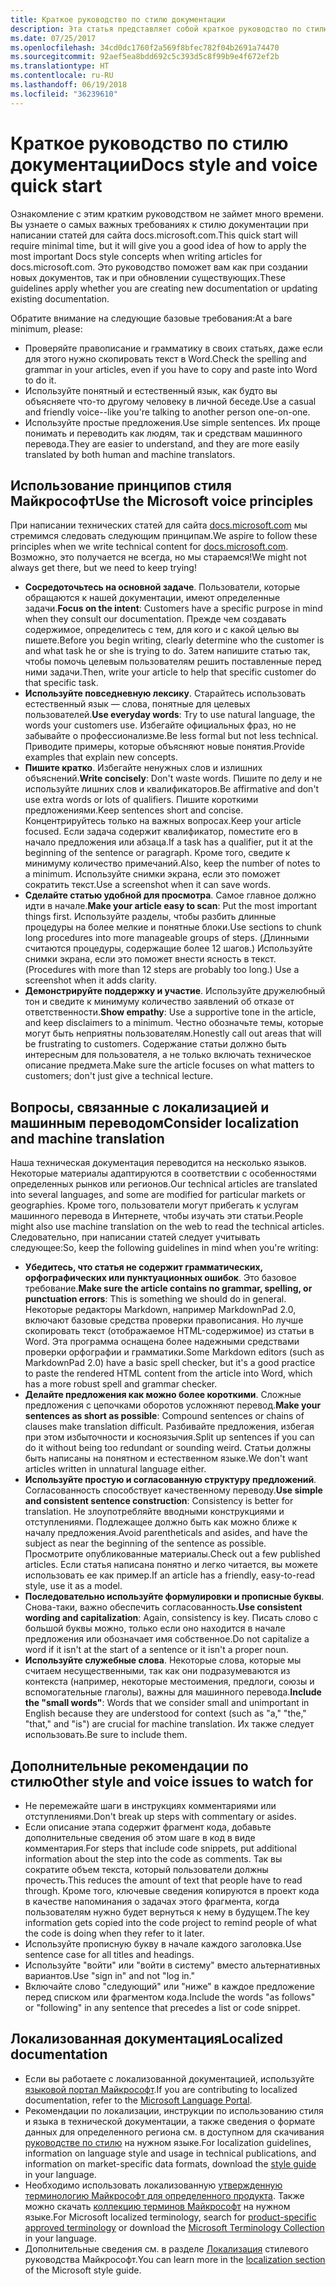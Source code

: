 ```yaml
---
title: Краткое руководство по стилю документации
description: Эта статья представляет собой краткое руководство по стилю документации, содержащее общие принципы для начала работы по написанию статей для сайта docs.microsoft.com.
ms.date: 07/25/2017
ms.openlocfilehash: 34cd0dc1760f2a569f8bfec782f04b2691a74470
ms.sourcegitcommit: 92aef5ea8bdd692c5c393d5c8f99b9e4f672ef2b
ms.translationtype: HT
ms.contentlocale: ru-RU
ms.lasthandoff: 06/19/2018
ms.locfileid: "36239610"
---
```

# <a name="docs-style-and-voice-quick-start"></a><span data-ttu-id="22bd4-103">Краткое руководство по стилю документации</span><span class="sxs-lookup"><span data-stu-id="22bd4-103">Docs style and voice quick start</span></span>

<span data-ttu-id="22bd4-104">Ознакомление с этим кратким руководством не займет много времени. Вы узнаете о самых важных требованиях к стилю документации при написании статей для сайта docs.microsoft.com.</span><span class="sxs-lookup"><span data-stu-id="22bd4-104">This quick start will require minimal time, but it will give you a good idea of how to apply the most important Docs style concepts when writing articles for docs.microsoft.com.</span></span> <span data-ttu-id="22bd4-105">Это руководство поможет вам как при создании новых документов, так и при обновлении существующих.</span><span class="sxs-lookup"><span data-stu-id="22bd4-105">These guidelines apply whether you are creating new documentation or updating existing documentation.</span></span>

<span data-ttu-id="22bd4-106">Обратите внимание на следующие базовые требования:</span><span class="sxs-lookup"><span data-stu-id="22bd4-106">At a bare minimum, please:</span></span>

- <span data-ttu-id="22bd4-107">Проверяйте правописание и грамматику в своих статьях, даже если для этого нужно скопировать текст в Word.</span><span class="sxs-lookup"><span data-stu-id="22bd4-107">Check the spelling and grammar in your articles, even if you have to copy and paste into Word to do it.</span></span>
- <span data-ttu-id="22bd4-108">Используйте понятный и естественный язык, как будто вы объясняете что-то другому человеку в личной беседе.</span><span class="sxs-lookup"><span data-stu-id="22bd4-108">Use a casual and friendly voice--like you're talking to another person one-on-one.</span></span>
- <span data-ttu-id="22bd4-109">Используйте простые предложения.</span><span class="sxs-lookup"><span data-stu-id="22bd4-109">Use simple sentences.</span></span> <span data-ttu-id="22bd4-110">Их проще понимать и переводить как людям, так и средствам машинного перевода.</span><span class="sxs-lookup"><span data-stu-id="22bd4-110">They are easier to understand, and they are more easily translated by both human and machine translators.</span></span>

## <a name="use-the-microsoft-voice-principles"></a><span data-ttu-id="22bd4-111">Использование принципов стиля Майкрософт</span><span class="sxs-lookup"><span data-stu-id="22bd4-111">Use the Microsoft voice principles</span></span>

<span data-ttu-id="22bd4-112">При написании технических статей для сайта [docs.microsoft.com](https://docs.microsoft.com) мы стремимся следовать следующим принципам.</span><span class="sxs-lookup"><span data-stu-id="22bd4-112">We aspire to follow these principles when we write technical content for [docs.microsoft.com](https://docs.microsoft.com).</span></span> <span data-ttu-id="22bd4-113">Возможно, это получается не всегда, но мы стараемся!</span><span class="sxs-lookup"><span data-stu-id="22bd4-113">We might not always get there, but we need to keep trying!</span></span>

- <span data-ttu-id="22bd4-114">**Сосредоточьтесь на основной задаче**. Пользователи, которые обращаются к нашей документации, имеют определенные задачи.</span><span class="sxs-lookup"><span data-stu-id="22bd4-114">**Focus on the intent**: Customers have a specific purpose in mind when they consult our documentation.</span></span> <span data-ttu-id="22bd4-115">Прежде чем создавать содержимое, определитесь с тем, для кого и с какой целью вы пишете.</span><span class="sxs-lookup"><span data-stu-id="22bd4-115">Before you begin writing, clearly determine who the customer is and what task he or she is trying to do.</span></span> <span data-ttu-id="22bd4-116">Затем напишите статью так, чтобы помочь целевым пользователям решить поставленные перед ними задачи.</span><span class="sxs-lookup"><span data-stu-id="22bd4-116">Then, write your article to help that specific customer do that specific task.</span></span>
- <span data-ttu-id="22bd4-117">**Используйте повседневную лексику**. Старайтесь использовать естественный язык — слова, понятные для целевых пользователей.</span><span class="sxs-lookup"><span data-stu-id="22bd4-117">**Use everyday words**: Try to use natural language, the words your customers use.</span></span> <span data-ttu-id="22bd4-118">Избегайте официальных фраз, но не забывайте о профессионализме.</span><span class="sxs-lookup"><span data-stu-id="22bd4-118">Be less formal but not less technical.</span></span> <span data-ttu-id="22bd4-119">Приводите примеры, которые объясняют новые понятия.</span><span class="sxs-lookup"><span data-stu-id="22bd4-119">Provide examples that explain new concepts.</span></span>
- <span data-ttu-id="22bd4-120">**Пишите кратко**. Избегайте ненужных слов и излишних объяснений.</span><span class="sxs-lookup"><span data-stu-id="22bd4-120">**Write concisely**: Don't waste words.</span></span> <span data-ttu-id="22bd4-121">Пишите по делу и не используйте лишних слов и квалификаторов.</span><span class="sxs-lookup"><span data-stu-id="22bd4-121">Be affirmative and don't use extra words or lots of qualifiers.</span></span> <span data-ttu-id="22bd4-122">Пишите короткими предложениями.</span><span class="sxs-lookup"><span data-stu-id="22bd4-122">Keep sentences short and concise.</span></span> <span data-ttu-id="22bd4-123">Концентрируйтесь только на важных вопросах.</span><span class="sxs-lookup"><span data-stu-id="22bd4-123">Keep your article focused.</span></span> <span data-ttu-id="22bd4-124">Если задача содержит квалификатор, поместите его в начало предложения или абзаца.</span><span class="sxs-lookup"><span data-stu-id="22bd4-124">If a task has a qualifier, put it at the beginning of the sentence or paragraph.</span></span> <span data-ttu-id="22bd4-125">Кроме того, сведите к минимуму количество примечаний.</span><span class="sxs-lookup"><span data-stu-id="22bd4-125">Also, keep the number of notes to a minimum.</span></span> <span data-ttu-id="22bd4-126">Используйте снимки экрана, если это поможет сократить текст.</span><span class="sxs-lookup"><span data-stu-id="22bd4-126">Use a screenshot when it can save words.</span></span>
- <span data-ttu-id="22bd4-127">**Сделайте статью удобной для просмотра**. Самое главное должно идти в начале.</span><span class="sxs-lookup"><span data-stu-id="22bd4-127">**Make your article easy to scan**: Put the most important things first.</span></span> <span data-ttu-id="22bd4-128">Используйте разделы, чтобы разбить длинные процедуры на более мелкие и понятные блоки.</span><span class="sxs-lookup"><span data-stu-id="22bd4-128">Use sections to chunk long procedures into more manageable groups of steps.</span></span> <span data-ttu-id="22bd4-129">(Длинными считаются процедуры, содержащие более 12 шагов.) Используйте снимки экрана, если это поможет внести ясность в текст.</span><span class="sxs-lookup"><span data-stu-id="22bd4-129">(Procedures with more than 12 steps are probably too long.) Use a screenshot when it adds clarity.</span></span>
- <span data-ttu-id="22bd4-130">**Демонстрируйте поддержку и участие**. Используйте дружелюбный тон и сведите к минимуму количество заявлений об отказе от ответственности.</span><span class="sxs-lookup"><span data-stu-id="22bd4-130">**Show empathy**: Use a supportive tone in the article, and keep disclaimers to a minimum.</span></span> <span data-ttu-id="22bd4-131">Честно обозначьте темы, которые могут быть неприятны пользователям.</span><span class="sxs-lookup"><span data-stu-id="22bd4-131">Honestly call out areas that will be frustrating to customers.</span></span> <span data-ttu-id="22bd4-132">Содержание статьи должно быть интересным для пользователя, а не только включать техническое описание предмета.</span><span class="sxs-lookup"><span data-stu-id="22bd4-132">Make sure the article focuses on what matters to customers; don't just give a technical lecture.</span></span>

## <a name="consider-localization-and-machine-translation"></a><span data-ttu-id="22bd4-133">Вопросы, связанные с локализацией и машинным переводом</span><span class="sxs-lookup"><span data-stu-id="22bd4-133">Consider localization and machine translation</span></span>

<span data-ttu-id="22bd4-134">Наша техническая документация переводится на несколько языков. Некоторые материалы адаптируются в соответствии с особенностями определенных рынков или регионов.</span><span class="sxs-lookup"><span data-stu-id="22bd4-134">Our technical articles are translated into several languages, and some are modified for particular markets or geographies.</span></span> <span data-ttu-id="22bd4-135">Кроме того, пользователи могут прибегать к услугам машинного перевода в Интернете, чтобы изучать эти статьи.</span><span class="sxs-lookup"><span data-stu-id="22bd4-135">People might also use machine translation on the web to read the technical articles.</span></span> <span data-ttu-id="22bd4-136">Следовательно, при написании статей следует учитывать следующее:</span><span class="sxs-lookup"><span data-stu-id="22bd4-136">So, keep the following guidelines in mind when you're writing:</span></span>

- <span data-ttu-id="22bd4-137">**Убедитесь, что статья не содержит грамматических, орфографических или пунктуационных ошибок**. Это базовое требование.</span><span class="sxs-lookup"><span data-stu-id="22bd4-137">**Make sure the article contains no grammar, spelling, or punctuation errors**: This is something we should do in general.</span></span> <span data-ttu-id="22bd4-138">Некоторые редакторы Markdown, например MarkdownPad 2.0, включают базовые средства проверки правописания. Но лучше скопировать текст (отображаемое HTML-содержимое) из статьи в Word. Эта программа оснащена более надежными средствами проверки орфографии и грамматики.</span><span class="sxs-lookup"><span data-stu-id="22bd4-138">Some Markdown editors (such as MarkdownPad 2.0) have a basic spell checker, but it's a good practice to paste the rendered HTML content from the article into Word, which has a more robust spell and grammar checker.</span></span>
- <span data-ttu-id="22bd4-139">**Делайте предложения как можно более короткими**. Сложные предложения с цепочками оборотов усложняют перевод.</span><span class="sxs-lookup"><span data-stu-id="22bd4-139">**Make your sentences as short as possible**: Compound sentences or chains of clauses make translation difficult.</span></span> <span data-ttu-id="22bd4-140">Разбивайте предложения, избегая при этом избыточности и косноязычия.</span><span class="sxs-lookup"><span data-stu-id="22bd4-140">Split up sentences if you can do it without being too redundant or sounding weird.</span></span> <span data-ttu-id="22bd4-141">Статьи должны быть написаны на понятном и естественном языке.</span><span class="sxs-lookup"><span data-stu-id="22bd4-141">We don't want articles written in unnatural language either.</span></span>
- <span data-ttu-id="22bd4-142">**Используйте простую и согласованную структуру предложений**. Согласованность способствует качественному переводу.</span><span class="sxs-lookup"><span data-stu-id="22bd4-142">**Use simple and consistent sentence construction**: Consistency is better for translation.</span></span> <span data-ttu-id="22bd4-143">Не злоупотребляйте вводными конструкциями и отступлениями. Подлежащее должно быть как можно ближе к началу предложения.</span><span class="sxs-lookup"><span data-stu-id="22bd4-143">Avoid parentheticals and asides, and have the subject as near the beginning of the sentence as possible.</span></span> <span data-ttu-id="22bd4-144">Просмотрите опубликованные материалы.</span><span class="sxs-lookup"><span data-stu-id="22bd4-144">Check out a few published articles.</span></span> <span data-ttu-id="22bd4-145">Если статья написана понятно и легко читается, вы можете использовать ее как пример.</span><span class="sxs-lookup"><span data-stu-id="22bd4-145">If an article has a friendly, easy-to-read style, use it as a model.</span></span>
- <span data-ttu-id="22bd4-146">**Последовательно используйте формулировки и прописные буквы**. Снова-таки, важно обеспечить согласованность.</span><span class="sxs-lookup"><span data-stu-id="22bd4-146">**Use consistent wording and capitalization**: Again, consistency is key.</span></span> <span data-ttu-id="22bd4-147">Писать слово с большой буквы можно, только если оно находится в начале предложения или обозначает имя собственное.</span><span class="sxs-lookup"><span data-stu-id="22bd4-147">Do not capitalize a word if it isn't at the start of a sentence or it isn't a proper noun.</span></span>
- <span data-ttu-id="22bd4-148">**Используйте служебные слова**. Некоторые слова, которые мы считаем несущественными, так как они подразумеваются из контекста (например, некоторые местоимения, предлоги, союзы и вспомогательные глаголы), важны для машинного перевода.</span><span class="sxs-lookup"><span data-stu-id="22bd4-148">**Include the "small words"**: Words that we consider small and unimportant in English because they are understood for context (such as "a," "the," "that," and "is") are crucial for machine translation.</span></span> <span data-ttu-id="22bd4-149">Их также следует использовать.</span><span class="sxs-lookup"><span data-stu-id="22bd4-149">Be sure to include them.</span></span>

## <a name="other-style-and-voice-issues-to-watch-for"></a><span data-ttu-id="22bd4-150">Дополнительные рекомендации по стилю</span><span class="sxs-lookup"><span data-stu-id="22bd4-150">Other style and voice issues to watch for</span></span>

- <span data-ttu-id="22bd4-151">Не перемежайте шаги в инструкциях комментариями или отступлениями.</span><span class="sxs-lookup"><span data-stu-id="22bd4-151">Don't break up steps with commentary or asides.</span></span>
- <span data-ttu-id="22bd4-152">Если описание этапа содержит фрагмент кода, добавьте дополнительные сведения об этом шаге в код в виде комментария.</span><span class="sxs-lookup"><span data-stu-id="22bd4-152">For steps that include code snippets, put additional information about the step into the code as comments.</span></span> <span data-ttu-id="22bd4-153">Так вы сократите объем текста, который пользователи должны прочесть.</span><span class="sxs-lookup"><span data-stu-id="22bd4-153">This reduces the amount of text that people have to read through.</span></span> <span data-ttu-id="22bd4-154">Кроме того, ключевые сведения копируются в проект кода в качестве напоминания о задачах этого фрагмента, когда пользователям нужно будет вернуться к нему в будущем.</span><span class="sxs-lookup"><span data-stu-id="22bd4-154">The key information gets copied into the code project to remind people of what the code is doing when they refer to it later.</span></span>
- <span data-ttu-id="22bd4-155">Используйте прописную букву в начале каждого заголовка.</span><span class="sxs-lookup"><span data-stu-id="22bd4-155">Use sentence case for all titles and headings.</span></span>
- <span data-ttu-id="22bd4-156">Используйте "войти" или "войти в систему" вместо альтернативных вариантов.</span><span class="sxs-lookup"><span data-stu-id="22bd4-156">Use "sign in" and not "log in."</span></span>
- <span data-ttu-id="22bd4-157">Включайте слово "следующий" или "ниже" в каждое предложение перед списком или фрагментом кода.</span><span class="sxs-lookup"><span data-stu-id="22bd4-157">Include the words "as follows" or "following" in any sentence that precedes a list or code snippet.</span></span>

## <a name="localized-documentation"></a><span data-ttu-id="22bd4-158">Локализованная документация</span><span class="sxs-lookup"><span data-stu-id="22bd4-158">Localized documentation</span></span>

- <span data-ttu-id="22bd4-159">Если вы работаете с локализованной документацией, используйте [языковой портал Майкрософт](https://www.microsoft.com/Language/Default.aspx).</span><span class="sxs-lookup"><span data-stu-id="22bd4-159">If you are contributing to localized documentation, refer to the [Microsoft Language Portal](https://www.microsoft.com/Language/Default.aspx).</span></span>
- <span data-ttu-id="22bd4-160">Рекомендации по локализации, инструкции по использованию стиля и языка в технической документации, а также сведения о формате данных для определенного региона см. в доступном для скачивания [руководстве по стилю](https://www.microsoft.com/Language/StyleGuides) на нужном языке.</span><span class="sxs-lookup"><span data-stu-id="22bd4-160">For localization guidelines, information on language style and usage in technical publications, and information on market-specific data formats, download the [style guide](https://www.microsoft.com/Language/StyleGuides) in your language.</span></span>
- <span data-ttu-id="22bd4-161">Необходимо использовать локализованную [утвержденную терминологию Майкрософт для определенного продукта](https://www.microsoft.com/Language/Default.aspx). Также можно скачать [коллекцию терминов Майкрософт](https://www.microsoft.com/Language/Terminology.aspx) на нужном языке.</span><span class="sxs-lookup"><span data-stu-id="22bd4-161">For Microsoft localized terminology, search for [product-specific approved terminology](https://www.microsoft.com/Language/Default.aspx) or download the [Microsoft Terminology Collection](https://www.microsoft.com/Language/Terminology.aspx) in your language.</span></span>
- <span data-ttu-id="22bd4-162">Дополнительные сведения см. в разделе [Локализация](https://docs.microsoft.com/style-guide/global-communications/) стилевого руководства Майкрософт.</span><span class="sxs-lookup"><span data-stu-id="22bd4-162">You can learn more in the [localization section](https://docs.microsoft.com/style-guide/global-communications/) of the Microsoft style guide.</span></span>
